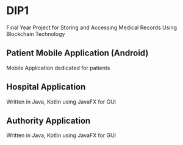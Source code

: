 # DIP1
Final Year Project for Storing and Accessing Medical Records Using Blockchain Technology

## Patient Mobile Application (Android)
Mobile Application dedicated for patients

## Hospital Application
Written in Java, Kotlin using JavaFX for GUI

## Authority Application
Written in Java, Kotlin using JavaFX for GUI
